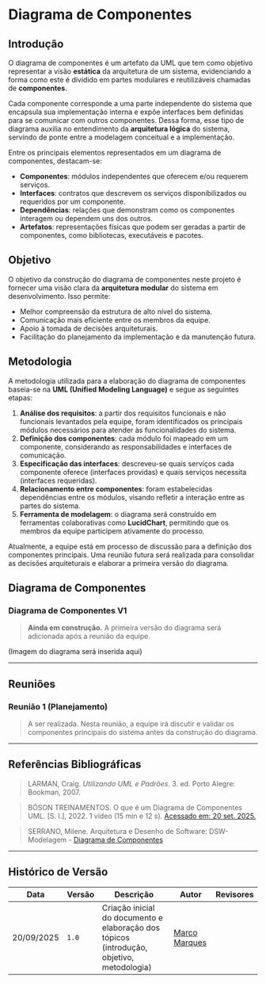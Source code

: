 # Diagrama de Componentes

## Introdução

O diagrama de componentes é um artefato da UML que tem como objetivo representar a visão **estática** da arquitetura de um sistema, evidenciando a forma como este é dividido em partes modulares e reutilizáveis chamadas de **componentes**.  

Cada componente corresponde a uma parte independente do sistema que encapsula sua implementação interna e expõe interfaces bem definidas para se comunicar com outros componentes. Dessa forma, esse tipo de diagrama auxilia no entendimento da **arquitetura lógica** do sistema, servindo de ponte entre a modelagem conceitual e a implementação.  

Entre os principais elementos representados em um diagrama de componentes, destacam-se:

- **Componentes**: módulos independentes que oferecem e/ou requerem serviços.
- **Interfaces**: contratos que descrevem os serviços disponibilizados ou requeridos por um componente.
- **Dependências**: relações que demonstram como os componentes interagem ou dependem uns dos outros.
- **Artefatos**: representações físicas que podem ser geradas a partir de componentes, como bibliotecas, executáveis e pacotes.

## Objetivo

O objetivo da construção do diagrama de componentes neste projeto é fornecer uma visão clara da **arquitetura modular** do sistema em desenvolvimento. Isso permite:

- Melhor compreensão da estrutura de alto nível do sistema.
- Comunicação mais eficiente entre os membros da equipe.
- Apoio à tomada de decisões arquiteturais.
- Facilitação do planejamento da implementação e da manutenção futura.

## Metodologia

A metodologia utilizada para a elaboração do diagrama de componentes baseia-se na **UML (Unified Modeling Language)** e segue as seguintes etapas:

1. **Análise dos requisitos**: a partir dos requisitos funcionais e não funcionais levantados pela equipe, foram identificados os principais módulos necessários para atender às funcionalidades do sistema.  
2. **Definição dos componentes**: cada módulo foi mapeado em um componente, considerando as responsabilidades e interfaces de comunicação.  
3. **Especificação das interfaces**: descreveu-se quais serviços cada componente oferece (interfaces providas) e quais serviços necessita (interfaces requeridas).  
4. **Relacionamento entre componentes**: foram estabelecidas dependências entre os módulos, visando refletir a interação entre as partes do sistema.  
5. **Ferramenta de modelagem**: o diagrama será construído em ferramentas colaborativas como **LucidChart**, permitindo que os membros da equipe participem ativamente do processo.  

Atualmente, a equipe está em processo de discussão para a definição dos componentes principais. Uma reunião futura será realizada para consolidar as decisões arquiteturais e elaborar a primeira versão do diagrama.

## Diagrama de Componentes

### Diagrama de Componentes V1

> **Ainda em construção.** A primeira versão do diagrama será adicionada após a reunião da equipe.  

(Imagem do diagrama será inserida aqui)

---

## Reuniões

### Reunião 1 (Planejamento)

> A ser realizada. Nesta reunião, a equipe irá discutir e validar os componentes principais do sistema antes da construção do diagrama.

---

## Referências Bibliográficas

> LARMAN, Craig. *Utilizando UML e Padrões*. 3. ed. Porto Alegre: Bookman, 2007.  

> BÓSON TREINAMENTOS. O que é um Diagrama de Componentes UML. [S. l.], 2022. 1 vídeo (15 min e 12 s). [Acessado em: 20 set. 2025.](https://www.youtube.com/watch?v=VqMCr0nPthI)  

> SERRANO, Milene. Arquitetura e Desenho de Software: DSW-Modelagem - [Diagrama de Componentes](https://unbbr-my.sharepoint.com/personal/mileneserrano_unb_br/_layouts/15/stream.aspx?id=%2Fpersonal%2Fmileneserrano_unb_br%2FDocuments%2FArqDSW%20-%20VídeosOriginais%2F05h%20-%20VideoAula%20-%20DSW-Modelagem%20-%20Componentes%2Emp4&ga=1&referrer=StreamWebApp%2EWeb&referrerScenario=AddressBarCopied%2Eview%2Ee8e10b5a-4593-4a98-b10a-0570d88854dc)

---

## Histórico de Versão
| Data       | Versão | Descrição                                                                 | Autor                                                                                 | Revisores |
| ---------- | ------ | ------------------------------------------------------------------------- | ------------------------------------------------------------------------------------- | --------- |
| 20/09/2025 | `1.0`  | Criação inicial do documento e elaboração dos tópicos (introdução, objetivo, metodologia) | [Marco Marques](https://github.com/marcomarquesdc) |           |
